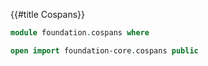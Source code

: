 {{#title  Cospans}}

```agda
module foundation.cospans where

open import foundation-core.cospans public
```
